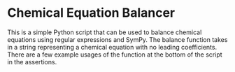 # Chemical Equation Balancer

This is a simple Python script that can be used to balance chemical equations using regular expressions and SymPy. The balance function takes in a string representing a chemical equation with no leading coefficients. There are a few example usages of the function at the bottom of the script in the assertions.
